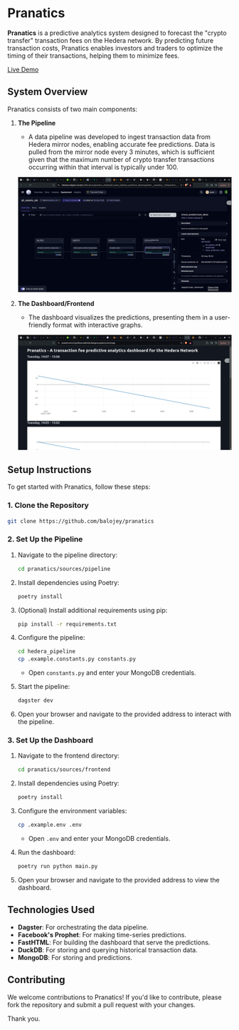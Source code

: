 # Pranatics

**Pranatics** is a predictive analytics system designed to forecast the "crypto transfer" transaction fees on the Hedera network. By predicting future transaction costs, Pranatics enables investors and traders to optimize the timing of their transactions, helping them to minimize fees.

[Live Demo](https://pranaticsvercel-jyulfozav-ademola-baloguns-projects.vercel.app/)

## System Overview

Pranatics consists of two main components:

1. **The Pipeline**
   - A data pipeline was developed to ingest transaction data from Hedera mirror nodes, enabling accurate fee predictions. Data is pulled from the mirror node every 3 minutes, which is sufficient given that the maximum number of crypto transfer transactions occurring within that interval is typically under 100.

   ![Pipeline demo](assets/hedera_hack2.png)

2. **The Dashboard/Frontend**
   - The dashboard visualizes the predictions, presenting them in a user-friendly format with interactive graphs.

   ![Dashboard demo](assets/hedera_hack1.png)

## Setup Instructions

To get started with Pranatics, follow these steps:

### 1. Clone the Repository

```bash
git clone https://github.com/balojey/pranatics
```

### 2. Set Up the Pipeline

1. Navigate to the pipeline directory:

   ```bash
   cd pranatics/sources/pipeline
   ```

2. Install dependencies using Poetry:

   ```bash
   poetry install
   ```

3. (Optional) Install additional requirements using pip:

   ```bash
   pip install -r requirements.txt
   ```

4. Configure the pipeline:

   ```bash
   cd hedera_pipeline
   cp .example.constants.py constants.py
   ```

   - Open `constants.py` and enter your MongoDB credentials.

5. Start the pipeline:

   ```bash
   dagster dev
   ```

6. Open your browser and navigate to the provided address to interact with the pipeline.

### 3. Set Up the Dashboard

1. Navigate to the frontend directory:

   ```bash
   cd pranatics/sources/frontend
   ```

2. Install dependencies using Poetry:

   ```bash
   poetry install
   ```

3. Configure the environment variables:

   ```bash
   cp .example.env .env
   ```

   - Open `.env` and enter your MongoDB credentials.

4. Run the dashboard:

   ```bash
   poetry run python main.py
   ```

5. Open your browser and navigate to the provided address to view the dashboard.

## Technologies Used

- **Dagster**: For orchestrating the data pipeline.
- **Facebook's Prophet**: For making time-series predictions.
- **FastHTML**: For building the dashboard that serve the predictions.
- **DuckDB**: For storing and querying historical transaction data.
- **MongoDB**: For storing and predictions.

## Contributing

We welcome contributions to Pranatics! If you'd like to contribute, please fork the repository and submit a pull request with your changes.

Thank you.